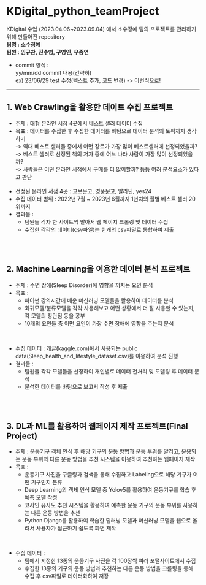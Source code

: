 # KDigital_python_teamProject
KDigital 수업 (2023.04.06~2023.09.04) 에서 소수정예 팀의 프로젝트를 관리하기 위해 만들어진 repository <br/>
__팀명 : 소수정예__ <br/>
__팀원 : 임규찬, 진수영, 구영인, 우종연__ <br/>
* commit 양식 : <br/>
  yy/mm/dd commit 내용(간략히) <br/>
  ex) 23/06/29 test 수정(텍스트 추가, 코드 변경) -> 이런식으로!

<hr>

## 1. Web Crawling을 활용한 데이트 수집 프로젝트
* 주제 : 대형 온라인 서점 4곳에서 베스트 셀러 데이터 수집
* 목표 : 데이터를 수집한 후 수집한 데이터를 바탕으로 데이터 분석의 토픽까지 생각하기 <br/>
-> 역대 베스트 셀러들 중에서 어떤 장르가 가장 많이 베스트셀러에 선정되었을까? <br/>
-> 베스트 셀러로 선정된 책의 저자 중에 어느 나라 사람이 가장 많이 선정되었을까? <br/>
-> 사람들은 어떤 온라인 서점에서 구매를 더 많이할까? 등등 여러 분석요소가 있다고 판단 <br/><br/>
* 선정된 온라인 서점 4곳 : 교보문고, 영풍문고, 알라딘, yes24
* 수집 데이터 범위 : 2022년 7월 ~ 2023년 6월까지 1년치의 월별 베스트 셀러 20위까지 <br/>
* 결과물 :
  * 팀원들 각자 한 사이트씩 맡아서 웹 페이지 크롤링 및 데이터 수집
  * 수집한 각각의 데이터(csv파일)는 한개의 csv파일로 통합하여 제출

<br>
<br>

## 2. Machine Learning을 이용한 데이터 분석 프로젝트
* 주제 : 수면 장애(Sleep Disorder)에 영향을 끼치는 요인 분석
* 목표 :
  * 파이썬 강의시간에 배운 머신러닝 모델들을 활용하여 데이터를 분석
  * 회귀모델/분류모델을 각각 사용해보고 어떤 상황에서 더 잘 사용할 수 있는지, 각 모델의 장단점 등을 공부
  * 10개의 요인들 중 어떤 요인이 가장 수면 장애에 영향을 주는지 분석
<br>

* 수집 데이터 : 캐글(kaggle.com)에서 사용되는 public data(Sleep_health_and_lifestyle_dataset.csv)를 이용하여 분석 진행
* 결과물 :
  * 팀원들 각각 모델들을 선정하여 개인별로 데이터 전처리 및 모델링 후 데이터 분석
  * 분석한 데이터를 바탕으로 보고서 작성 후 제출

<br>
<br>

## 3. DL과 ML를 활용하여 웹페이지 제작 프로젝트(Final Project)
* 주제 : 운동기구 객체 인식 후 해당 기구의 운동 방법과 운동 부위를 알리고, 운용되는 운동 부위의 다른 운동 방법을 추천 시스템을 이용하여 추천하는 웹페이지 제작
* 목표 :
  * 운동기구 사진을 구글링과 검색을 통해 수집하고 Labeling으로 해당 기구가 어떤 기구인지 분류 
  * Deep Learning의 객체 인식 모델 중 Yolov5를 활용하여 운동기구를 학습 후 예측 모델 작성
  * 코사인 유사도 추천 시스템을 활용하여 예측한 운동 기구의 운동 부위를 사용하는 다른 운동 방법을 추천
  * Python Django를 활용하여 학습한 딥러닝 모델과 머신러닝 모델을 웹으로 올려서 사용자가 접근하기 쉽도록 화면 제작
<br>

* 수집 데이터 :
  - 팀에서 지정한 13종의 운동기구 사진을 각 100장씩 여러 포털사이트에서 수집
  - 수집한 13종의 기구의 운동 방법과 추천하는 다른 운동 방법을 크롤링을 통해 수집 후 csv파일로 데이터화하여 저장
